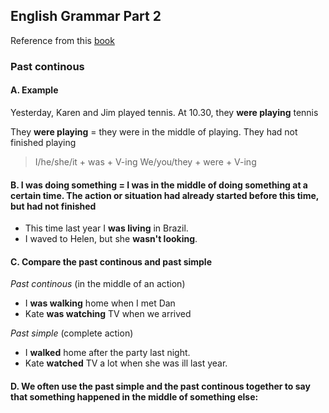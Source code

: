## English Grammar Part 2

Reference from this [book](https://www.amazon.co.jp/English-Grammar-Answers-Interactive-eBook/dp/1107539331/ref=sr_1_1?adgrpid=53651685819&gclid=CjwKCAjw36DpBRAYEiwAmVVDMHcaXf2vJlkN47FInuhmJxOLm2tsMnYNDv_q-y75FKQXbUZPUnk1nBoCTKwQAvD_BwE&hvadid=338514566391&hvdev=c&hvlocphy=1009306&hvnetw=g&hvpos=1t1&hvqmt=e&hvrand=11925303196945260447&hvtargid=aud-762433167318%3Akwd-309675736219&hydadcr=11365_10884845&jp-ad-ap=0&keywords=%EF%BD%85%EF%BD%8E%EF%BD%87%EF%BD%8C%EF%BD%89%EF%BD%93%EF%BD%88+%EF%BD%87%EF%BD%92%EF%BD%81%EF%BD%8D%EF%BD%8D%EF%BD%81%EF%BD%92+%EF%BD%89%EF%BD%8E+%EF%BD%95%EF%BD%93%EF%BD%85&qid=1562992390&s=gateway&sr=8-1)

### Past continous

#### A. Example

Yesterday, Karen and Jim played tennis. At 10.30, they **were playing** tennis

They **were playing** = they were in the middle of playing. They had not finished playing

> I/he/she/it + was + V-ing
> We/you/they + were + V-ing

#### B. I was doing something = I was in the middle of doing something at a certain time. The action or situation had already started before this time, but had not finished

- This time last year I **was living** in Brazil.
- I waved to Helen, but she **wasn't looking**.

#### C. Compare the past continous and past simple

*Past continous* (in the middle of an action)
- I **was walking** home when I met Dan
- Kate **was watching** TV when we arrived

*Past simple* (complete action)
- I **walked** home after the party last night.
- Kate **watched** TV a lot when she was ill last year.

#### D. We often use the past simple and the past continous together to say that something happened in the middle of something else:
